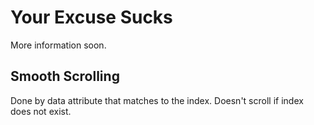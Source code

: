 # Your Excuse Sucks

More information soon.


## Smooth Scrolling

Done by data attribute that matches to the index. Doesn't scroll if index does not exist.
